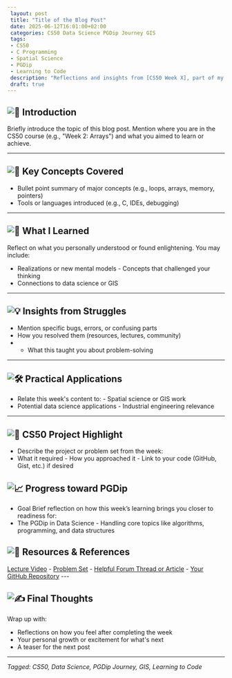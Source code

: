 ```yaml
---
 layout: post
 title: "Title of the Blog Post"
 date: 2025-06-12T16:01:00+02:00
 categories: CS50 Data Science PGDip Journey GIS
 tags: 
 - CS50
 - C Programming
 - Spatial Science
 - PGDip
 - Learning to Code
 description: "Reflections and insights from [CS50 Week X], part of my journey toward the PGDip in Data Science at Stellenbosch University." 
 draft: true
--- 
```


## ![🎯](https://fonts.gstatic.com/s/e/notoemoji/16.0/1f3af/32.png) Introduction 
Briefly introduce the topic of this blog post. Mention where you are in the CS50 course (e.g., "Week 2: Arrays") and what you aimed to learn or achieve. 

--- 
## ![📘](https://fonts.gstatic.com/s/e/notoemoji/16.0/1f4d8/32.png) Key Concepts Covered 
- Bullet point summary of major concepts (e.g., loops, arrays, memory, pointers) 
-  Tools or languages introduced (e.g., C, IDEs, debugging) 
---
 ## ![🧠](https://fonts.gstatic.com/s/e/notoemoji/16.0/1f9e0/32.png) What I Learned 
 
 Reflect on what you personally understood or found enlightening. You may include: 
 - Realizations or new mental models - Concepts that challenged your thinking 
 -  Connections to data science or GIS 
 ----
  ## ![💡](https://fonts.gstatic.com/s/e/notoemoji/16.0/1f4a1/32.png) Insights from Struggles
   - Mention specific bugs, errors, or confusing parts 
   -  How you resolved them (resources, lectures, community) 
   - - What this taught you about problem-solving 
   ---
   ## ![🛠️](https://fonts.gstatic.com/s/e/notoemoji/16.0/1f6e0_fe0f/32.png) Practical Applications 
   - Relate this week's content to: - Spatial science or GIS work 
   -  Potential data science applications - Industrial engineering relevance 
   - ---
   ## ![🚀](https://fonts.gstatic.com/s/e/notoemoji/16.0/1f680/32.png) CS50 Project Highlight 
   - Describe the project or problem set from the week: 
   - What it required - How you approached it - Link to your code (GitHub, Gist, etc.) if desired 
   
   ## ![📈](https://fonts.gstatic.com/s/e/notoemoji/16.0/1f4c8/32.png) Progress toward PGDip
   -  Goal Brief reflection on how this week’s learning brings you closer to readiness for: 
   - The PGDip in Data Science - Handling core topics like algorithms, programming, and data structures 
   ## ![🔗](https://fonts.gstatic.com/s/e/notoemoji/16.0/1f517/32.png) Resources & References 
   [Lecture Video](#) - [Problem Set](#) - [Helpful Forum Thread or Article](#) - [Your GitHub Repository](#) ---
   
   ## ![✍️](https://fonts.gstatic.com/s/e/notoemoji/16.0/270d_fe0f/32.png) Final Thoughts 
   Wrap up with: 
   - Reflections on how you feel after completing the week 
   -  Your personal growth or excitement for what's next 
   - A teaser for the next post 
   ---
   *Tagged: CS50, Data Science, PGDip Journey, GIS, Learning to Code*  
